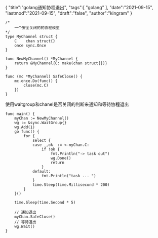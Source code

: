 {
  "title":"golang通知协程退出",
  "tags":[
    "golang"
  ],
  "date":"2021-09-15",
  "lastmod":"2021-09-15",
  "draft":"false",
  "author":"kingram"
}
 
```
/*
	一个安全关闭的的协程模型
*/
type MyChannel struct {
	C    chan struct{}
	once sync.Once
}

func NewMyChannel() *MyChannel {
	return &MyChannel{C: make(chan struct{})}
}

func (mc *MyChannel) SafeClose() {
	mc.once.Do(func() {
		close(mc.C)
	})
}
```

使用waitgroup和chanel是否关闭的判断来通知和等待协程退出

```
func main() {
	myChan := NewMyChannel()
	wg := &sync.WaitGroup{}
	wg.Add(1)
	go func() {
		for {
			select {
			case _,ok  := <-myChan.C:
				if !ok {
					fmt.Println("-> task out")
					wg.Done()
					return
				}
			default:
				fmt.Println("task ... ")
			}
			time.Sleep(time.Millisecond * 200)
		}
	}()

	time.Sleep(time.Second * 5)

	// 通知退出
	myChan.SafeClose()
	// 等待退出
	wg.Wait()
}
```